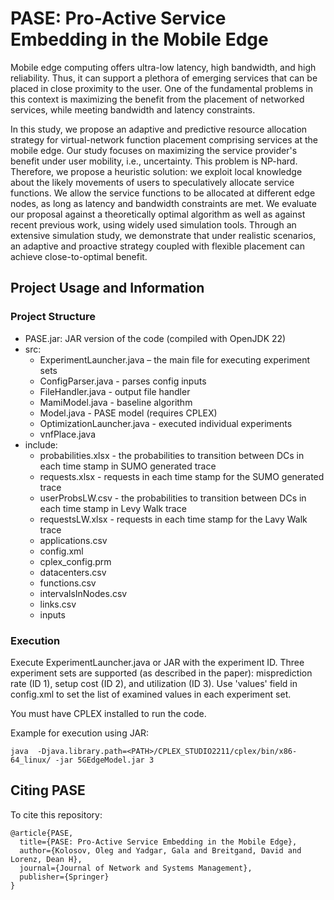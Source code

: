 # PASE: Pro-Active Service Embedding in the Mobile Edge

Mobile edge computing offers ultra-low latency, high bandwidth, and high reliability. Thus, it can support a plethora of emerging services that can be placed in close proximity to the user. One of the fundamental problems in this context is maximizing the benefit from the placement of networked services, while meeting bandwidth and latency constraints.

In this study, we propose an adaptive and predictive resource allocation strategy for virtual-network function placement comprising services at the mobile edge. Our study focuses on maximizing the service provider's benefit under user mobility, i.e., uncertainty. This problem is NP-hard. Therefore, we propose a heuristic solution: we exploit local knowledge about the likely movements of users to speculatively allocate service functions. We allow the service functions to be allocated at different edge nodes, as long as latency and bandwidth constraints are met. We evaluate our proposal against a theoretically optimal algorithm as well as against recent previous work, using widely used simulation tools. Through an extensive simulation study, we demonstrate that under realistic scenarios, an adaptive and proactive strategy coupled with flexible placement can achieve close-to-optimal benefit.

## Project Usage and Information

### Project Structure
- PASE.jar: JAR version of the code (compiled with OpenJDK 22)
- src:
    - ExperimentLauncher.java – the main file for executing experiment sets
    - ConfigParser.java - parses config inputs
    - FileHandler.java - output file handler
    - MamiModel.java - baseline algorithm
    - Model.java - PASE model (requires CPLEX)
    - OptimizationLauncher.java - executed individual experiments
    - vnfPlace.java
- include:
    - probabilities.xlsx - the probabilities to transition between DCs in each time stamp in SUMO generated trace
    -  requests.xlsx - requests in each time stamp for the SUMO generated trace
    -  userProbsLW.csv - the probabilities to transition between DCs in each time stamp in Levy Walk trace
    -  requestsLW.xlsx - requests in each time stamp for the Lavy Walk trace
    - applications.csv
    - config.xml
    - cplex_config.prm
    - datacenters.csv
    - functions.csv
    - intervalsInNodes.csv
    - links.csv
    - inputs

### Execution
Execute ExperimentLauncher.java or JAR with the experiment ID. Three experiment sets are supported (as described in the paper): misprediction rate (ID 1), setup cost (ID 2), and utilization (ID 3).
Use 'values' field in config.xml to set the list of examined values in each experiment set.

You must have CPLEX installed to run the code.

Example for execution using JAR:

`java  -Djava.library.path=<PATH>/CPLEX_STUDIO2211/cplex/bin/x86-64_linux/ -jar 5GEdgeModel.jar 3`

## Citing PASE
To cite this repository:
```
@article{PASE,
  title={PASE: Pro-Active Service Embedding in the Mobile Edge},
  author={Kolosov, Oleg and Yadgar, Gala and Breitgand, David and Lorenz, Dean H},
  journal={Journal of Network and Systems Management},
  publisher={Springer}
}
```
